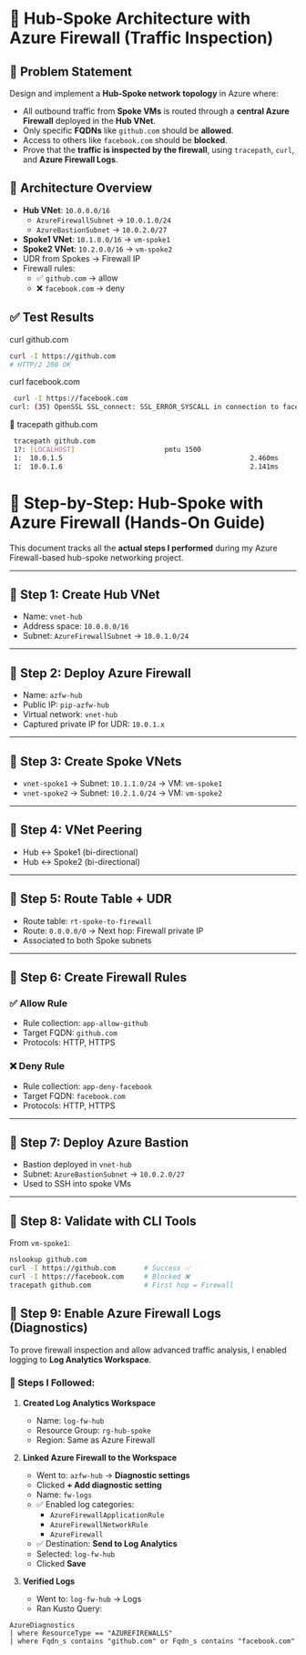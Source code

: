 # 🔐 Hub-Spoke Architecture with Azure Firewall (Traffic Inspection)

## 🚀 Problem Statement

Design and implement a **Hub-Spoke network topology** in Azure where:

- All outbound traffic from **Spoke VMs** is routed through a **central Azure Firewall** deployed in the **Hub VNet**.
- Only specific **FQDNs** like `github.com` should be **allowed**.
- Access to others like `facebook.com` should be **blocked**.
- Prove that the **traffic is inspected by the firewall**, using `tracepath`, `curl`, and **Azure Firewall Logs**.

## 🧱 Architecture Overview

- **Hub VNet**: `10.0.0.0/16`
  - `AzureFirewallSubnet` → `10.0.1.0/24`
  - `AzureBastionSubnet` → `10.0.2.0/27`
- **Spoke1 VNet**: `10.1.0.0/16` → `vm-spoke1`
- **Spoke2 VNet**: `10.2.0.0/16` → `vm-spoke2`
- UDR from Spokes → Firewall IP
- Firewall rules:
  - ✅ `github.com` → allow
  - ❌ `facebook.com` → deny

## ✅ Test Results

curl github.com
```bash
curl -I https://github.com
# HTTP/2 200 OK 
```
curl facebook.com
```bash
 curl -I https://facebook.com
curl: (35) OpenSSL SSL_connect: SSL_ERROR_SYSCALL in connection to facebook.com:443 
```
🔹 tracepath github.com
```bash
 tracepath github.com
 1?: [LOCALHOST]                      pmtu 1500
 1:  10.0.1.5                                              2.460ms 
 1:  10.0.1.6                                              2.141ms 
```

# 🚀 Step-by-Step: Hub-Spoke with Azure Firewall (Hands-On Guide)

This document tracks all the **actual steps I performed** during my Azure Firewall-based hub-spoke networking project.

---

## 🔹 Step 1: Create Hub VNet
- Name: `vnet-hub`
- Address space: `10.0.0.0/16`
- Subnet: `AzureFirewallSubnet` → `10.0.1.0/24`

---

## 🔹 Step 2: Deploy Azure Firewall
- Name: `azfw-hub`
- Public IP: `pip-azfw-hub`
- Virtual network: `vnet-hub`
- Captured private IP for UDR: `10.0.1.x`

---

## 🔹 Step 3: Create Spoke VNets
- `vnet-spoke1` → Subnet: `10.1.1.0/24` → VM: `vm-spoke1`
- `vnet-spoke2` → Subnet: `10.2.1.0/24` → VM: `vm-spoke2`

---

## 🔹 Step 4: VNet Peering
- Hub ↔ Spoke1 (bi-directional)
- Hub ↔ Spoke2 (bi-directional)

---

## 🔹 Step 5: Route Table + UDR
- Route table: `rt-spoke-to-firewall`
- Route: `0.0.0.0/0` → Next hop: Firewall private IP
- Associated to both Spoke subnets

---

## 🔹 Step 6: Create Firewall Rules
### ✅ Allow Rule
- Rule collection: `app-allow-github`
- Target FQDN: `github.com`
- Protocols: HTTP, HTTPS

### ❌ Deny Rule
- Rule collection: `app-deny-facebook`
- Target FQDN: `facebook.com`
- Protocols: HTTP, HTTPS

---

## 🔹 Step 7: Deploy Azure Bastion
- Bastion deployed in `vnet-hub`
- Subnet: `AzureBastionSubnet` → `10.0.2.0/27`
- Used to SSH into spoke VMs

---

## 🔹 Step 8: Validate with CLI Tools
From `vm-spoke1`:

```bash
nslookup github.com
curl -I https://github.com       # Success ✅
curl -I https://facebook.com     # Blocked ❌
tracepath github.com             # First hop = Firewall
```

## 🔹 Step 9: Enable Azure Firewall Logs (Diagnostics)

To prove firewall inspection and allow advanced traffic analysis, I enabled logging to **Log Analytics Workspace**.

### 🔧 Steps I Followed:

1. **Created Log Analytics Workspace**
   - Name: `log-fw-hub`
   - Resource Group: `rg-hub-spoke`
   - Region: Same as Azure Firewall 

2. **Linked Azure Firewall to the Workspace**
   - Went to: `azfw-hub` → **Diagnostic settings**
   - Clicked **+ Add diagnostic setting**
   - Name: `fw-logs`
   - ✅ Enabled log categories:
     - `AzureFirewallApplicationRule`
     - `AzureFirewallNetworkRule`
     - `AzureFirewall`
   - ✅ Destination: **Send to Log Analytics**
   - Selected: `log-fw-hub`
   - Clicked **Save**


3. **Verified Logs**
   - Went to: `log-fw-hub` → Logs
   - Ran Kusto Query:

```kusto
AzureDiagnostics
| where ResourceType == "AZUREFIREWALLS"
| where Fqdn_s contains "github.com" or Fqdn_s contains "facebook.com"
```


